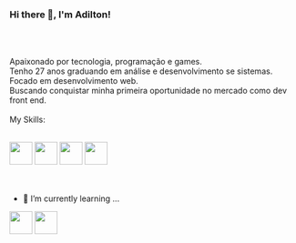 ### Hi there 👋, I'm Adilton!
<br>
<br>

Apaixonado por tecnologia, programação e games.
<br>
Tenho 27 anos graduando em análise e desenvolvimento se sistemas.
<br>
Focado em desenvolvimento web.
<br>
Buscando conquistar minha primeira oportunidade no mercado como dev front end.
<br>
<br>
My Skills:
<br>
<br>

<div>
  <img src="https://cdn.jsdelivr.net/gh/devicons/devicon/icons/javascript/javascript-original.svg" width="40" height="40"/>
  <img src="https://cdn.jsdelivr.net/gh/devicons/devicon/icons/sass/sass-original.svg" width="40" height="40"/>
  <img src="https://cdn.jsdelivr.net/gh/devicons/devicon/icons/git/git-original.svg" width="40" height="40"/>                   
  <img src="https://cdn.jsdelivr.net/gh/devicons/devicon/icons/bootstrap/bootstrap-original.svg" width="40" height="40"/>  
<div/>

<br>
<br>         

- 🌱 I’m currently learning ...

<img src="https://cdn.jsdelivr.net/gh/devicons/devicon/icons/nodejs/nodejs-plain-wordmark.svg" width="40" height="40"/>
<img src="https://cdn.jsdelivr.net/gh/devicons/devicon/icons/react/react-original.svg" width="40" height="40"/>
          
<br>
<br>
